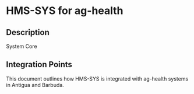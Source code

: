 # HMS-SYS for ag-health

## Description

System Core

## Integration Points

This document outlines how HMS-SYS is integrated with ag-health systems in Antigua and Barbuda.
